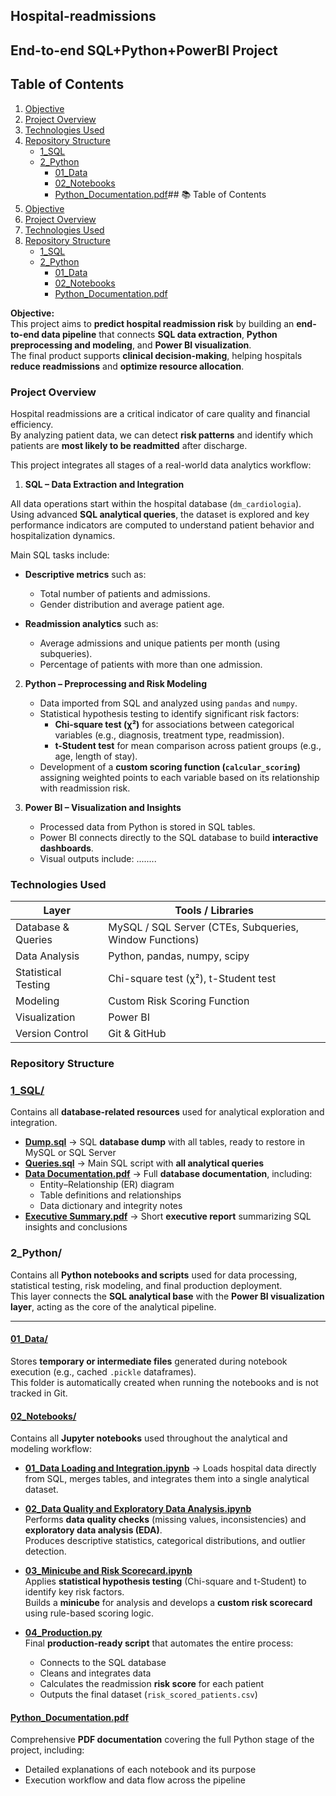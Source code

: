 ## Hospital-readmissions
## End-to-end SQL+Python+PowerBI Project

## Table of Contents
1. [Objective](#objective)
2. [Project Overview](#project-overview)
3. [Technologies Used](#technologies-used)
4. [Repository Structure](#repository-structure)
   - [1_SQL](#1_sql)
   - [2_Python](#2_python)
     - [01_Data](#01_data)
     - [02_Notebooks](#02_notebooks)
     - [Python_Documentation.pdf](#pythondocumentationpdf)## 📚 Table of Contents
1. [Objective](#objective)
2. [Project Overview](#project-overview)
3. [Technologies Used](#technologies-used)
4. [Repository Structure](#repository-structure)
   - [1_SQL](#1_sql)
   - [2_Python](#2_python)
     - [01_Data](#01_data)
     - [02_Notebooks](#02_notebooks)
     - [Python_Documentation.pdf](#pythondocumentationpdf)


**Objective:**  
This project aims to **predict hospital readmission risk** by building an **end-to-end data pipeline** that connects **SQL data extraction**, **Python preprocessing and modeling**, and **Power BI visualization**.  
The final product supports **clinical decision-making**, helping hospitals **reduce readmissions** and **optimize resource allocation**.

### Project Overview  
Hospital readmissions are a critical indicator of care quality and financial efficiency.  
By analyzing patient data, we can detect **risk patterns** and identify which patients are **most likely to be readmitted** after discharge.

This project integrates all stages of a real-world data analytics workflow:

1. **SQL – Data Extraction and Integration**  

All data operations start within the hospital database (`dm_cardiologia`).  
Using advanced **SQL analytical queries**, the dataset is explored and key performance indicators are computed to understand patient behavior and hospitalization dynamics.

Main SQL tasks include:
- **Descriptive metrics** such as:
  - Total number of patients and admissions.  
  - Gender distribution and average patient age.  
  
- **Readmission analytics** such as: 
  - Average admissions and unique patients per month (using subqueries).  
  - Percentage of patients with more than one admission.  


2. **Python – Preprocessing and Risk Modeling**  
   - Data imported from SQL and analyzed using `pandas` and `numpy`.  
   - Statistical hypothesis testing to identify significant risk factors:  
     - **Chi-square test (χ²)** for associations between categorical variables (e.g., diagnosis, treatment type, readmission).  
     - **t-Student test** for mean comparison across patient groups (e.g., age, length of stay).  
   - Development of a **custom scoring function (`calcular_scoring`)** assigning weighted points to each variable based on its relationship with readmission risk.  
  
3. **Power BI – Visualization and Insights**
   - Processed data from Python is stored in SQL tables.
   - Power BI connects directly to the SQL database to build **interactive dashboards**.  
   - Visual outputs include:
     ........

### Technologies Used  

| Layer | Tools / Libraries |
|-------|-------------------|
| Database & Queries | MySQL / SQL Server (CTEs, Subqueries, Window Functions) |
| Data Analysis | Python, pandas, numpy, scipy |
| Statistical Testing | Chi-square test (χ²), t-Student test |
| Modeling | Custom Risk Scoring Function |
| Visualization | Power BI |
| Version Control | Git & GitHub |


### Repository Structure  

### [1_SQL/](./1_SQL)

Contains all **database-related resources** used for analytical exploration and integration.

- [**Dump.sql**](./1_SQL/Dump.sql) → SQL **database dump** with all tables, ready to restore in MySQL or SQL Server 
- [**Queries.sql**](./1_SQL/Queries.sql) → Main SQL script with **all analytical queries** 
- [**Data Documentation.pdf**](./1_SQL/Data%20Documentation.pdf) → Full **database documentation**, including:  
  - Entity–Relationship (ER) diagram  
  - Table definitions and relationships  
  - Data dictionary and integrity notes  
- [**Executive Summary.pdf**](./1_SQL/Executive%20Summary.pdf) → Short **executive report** summarizing SQL insights and conclusions


### 2_Python/

Contains all **Python notebooks and scripts** used for data processing, statistical testing, risk modeling, and final production deployment.  
This layer connects the **SQL analytical base** with the **Power BI visualization layer**, acting as the core of the analytical pipeline.

---

#### [01_Data/](./2_Python/01_Data)
Stores **temporary or intermediate files** generated during notebook execution (e.g., cached `.pickle` dataframes).  
This folder is automatically created when running the notebooks and is not tracked in Git.  

#### [02_Notebooks/](./2_Python/02_Notebooks)
Contains all **Jupyter notebooks** used throughout the analytical and modeling workflow:

- [**01_Data Loading and Integration.ipynb**](./2_Python/02_Notebooks/01_Data%20Loading%20and%20Integration.ipynb) →
    Loads hospital data directly from       SQL, merges tables, and integrates them into a single analytical dataset.  
  

- [**02_Data Quality and Exploratory Data Analysis.ipynb**](./2_Python/02_Notebooks/02_Data%20Quality%20and%20Exploratory%20Data%20Analysis.ipynb)  
  Performs **data quality checks** (missing values, inconsistencies) and **exploratory data analysis (EDA)**.  
  Produces descriptive statistics, categorical distributions, and outlier detection.  
  

- [**03_Minicube and Risk Scorecard.ipynb**](./2_Python/02_Notebooks/03_Minicube%20and%20Risk%20Scorecard.ipynb)  
  Applies **statistical hypothesis testing** (Chi-square and t-Student) to identify key risk factors.  
  Builds a **minicube** for analysis and develops a **custom risk scorecard** using rule-based scoring logic.

- [**04_Production.py**](./2_Python/02_Notebooks/04_Production.py)  
  Final **production-ready script** that automates the entire process:  
  - Connects to the SQL database  
  - Cleans and integrates data  
  - Calculates the readmission **risk score** for each patient  
  - Outputs the final dataset (`risk_scored_patients.csv`)

#### [Python_Documentation.pdf](./2_Python/Python_Documentation.pdf)
Comprehensive **PDF documentation** covering the full Python stage of the project, including:
  - Detailed explanations of each notebook and its purpose  
  - Execution workflow and data flow across the pipeline  
  

